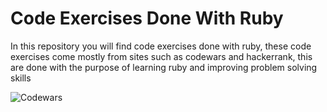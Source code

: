 # Code Exercises Done With Ruby

In this repository you will find code exercises done with ruby, these code exercises come mostly from sites such as codewars and hackerrank, this are done with the purpose of learning ruby and improving problem solving skills

![Codewars](https://github.r2v.ch/codewars?user=Sierra9999)
